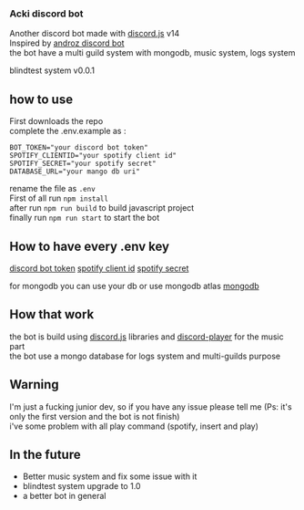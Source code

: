 ### Acki discord bot

Another discord bot made with [discord.js](https://github.com/discordjs/discord.js) v14  
Inspired by [androz discord bot](https://github.com/Androz2091/discord-music-bot)  
the bot have a multi guild system with mongodb, music system, logs system  

blindtest system v0.0.1 

## how to use

First downloads the repo  
complete the .env.example as :  

```
BOT_TOKEN="your discord bot token"
SPOTIFY_CLIENTID="your spotify client id"
SPOTIFY_SECRET="your spotify secret"
DATABASE_URL="your mango db uri"
```

rename the file as `.env`  
First of all run `npm install`  
after run `npm run build` to build javascript project    
finally run `npm run start` to start the bot    

## How to have every .env key
[discord bot token](https://discord.com/developers/applications)
[spotify client id](https://developer.spotify.com/dashboard)
[spotify secret](https://developer.spotify.com/dashboard)

for mongodb you can use your db or use mongodb atlas
[mongodb](https://www.mongodb.com/fr-fr)    

## How that work
the bot is build using [discord.js](https://github.com/discordjs/discord.js) libraries and [discord-player](https://github.com/Androz2091/discord-player) for the music part  
the bot use a mongo database for logs system and multi-guilds purpose  


## Warning
I'm just a fucking junior dev, so if you have any issue please tell me
(Ps: it's only the first version and the bot is not finish)  
i've some problem with all play command (spotify, insert and play)  

## In the future
* Better music system and fix some issue with it
* blindtest system upgrade to 1.0
* a better bot in general